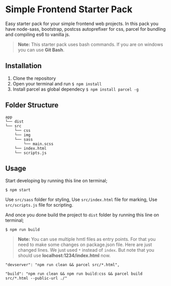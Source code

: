 # Simple Frontend Starter Pack

Easy starter pack for your simple frontend web projects. In this pack you have node-sass, bootstrap, postcss autoprefixer for css, parcel for bundling and compiling es6 to vanilla js.

> **Note:** This starter pack uses bash commands. If you are on windows you can use **Git Bash**.

## Installation

1. Clone the repository
2. Open your terminal and run ```$ npm install```
3. Install parcel as global dependecy ```$ npm install parcel -g```

## Folder Structure

```
app
└── dist
└── src
    └── css
    └── img
    └── sass
        └── main.scss
    └── index.html
    └── scripts.js
```

## Usage

Start developing by running this line on terminal;
```
$ npm start
```

Use ```src/sass``` folder for styling,
Use ```src/index.html``` file for marking,
Use ```src/scripts.js``` file for scripting.

And once you done build the project to ```dist``` folder by running this line on terminal;
```
$ npm run build
```


> **Note:** You can use multiple hmtl files as entry points. For that you need to make some changes on package.json file. Here are just changed lines. We just used ```*``` instead of ```index```. But note that you should use **localhost:1234/index.html** now.


```
"devserver": "npm run clean && parcel src/*.html",
```

```
"build": "npm run clean && npm run build:css && parcel build src/*.html --public-url ./"
```
